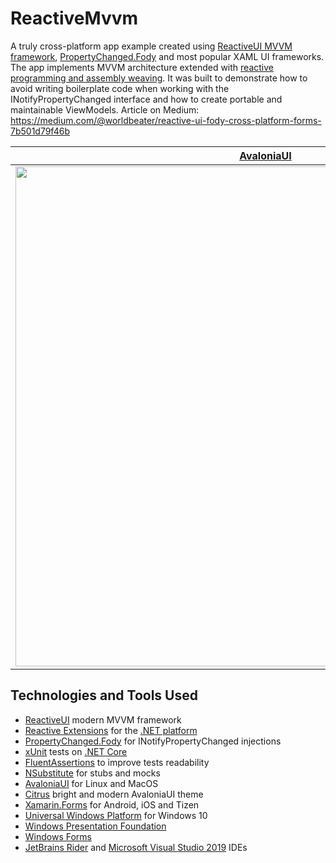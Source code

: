 # ReactiveMvvm

A  truly cross-platform app example created using <a href="https://reactiveui.net">ReactiveUI MVVM framework</a>, <a href="https://github.com/Fody/PropertyChanged">PropertyChanged.Fody</a> and most popular XAML UI frameworks. The app implements MVVM architecture extended with <a href="https://medium.com/@worldbeater/reactive-mvvm-for-net-platform-175dc69cfc82">reactive programming and assembly weaving</a>. It was built to demonstrate how to avoid writing boilerplate code when working with the INotifyPropertyChanged interface and how to create portable and maintainable ViewModels. Article on Medium: https://medium.com/@worldbeater/reactive-ui-fody-cross-platform-forms-7b501d79f46b

| <a href="https://github.com/AvaloniaUI/Avalonia">AvaloniaUI</a> | <a href="https://docs.microsoft.com/ru-ru/xamarin/xamarin-forms/">Xamarin.Forms</a> | <a href="https://docs.microsoft.com/ru-ru/windows/uwp/get-started/universal-application-platform-guide">Universal Windows Platform</a> |
| --------------- | --------- | -------------- |
| <a href="https://medium.com/@worldbeater/reactive-ui-fody-cross-platform-forms-7b501d79f46b"><img width="800" src="https://cdn-images-1.medium.com/max/675/1*JPlUC1YoAuE2eFng29LpaQ.png"></a> | <a href="https://medium.com/@worldbeater/reactive-ui-fody-cross-platform-forms-7b501d79f46b"><img src="https://cdn-images-1.medium.com/max/1500/1*d1oeBQF9ilZ5h_IIhYktPQ.png" width="800"></a> | <a href="https://medium.com/@worldbeater/reactive-ui-fody-cross-platform-forms-7b501d79f46b"><img width="800" src="https://cdn-images-1.medium.com/max/900/1*EsqN0dFMCUknKc-4wuIanA.png"></a> | 

## Technologies and Tools Used
- <a href="https://reactiveui.net/">ReactiveUI</a> modern MVVM framework
- <a href="http://reactivex.io/">Reactive Extensions</a> for the <a href="https://github.com/Reactive-Extensions/Rx.NET">.NET platform</a>
- <a href="https://github.com/Fody/PropertyChanged">PropertyChanged.Fody</a> for INotifyPropertyChanged injections
- <a href="http://xunit.github.io/">xUnit</a> tests on <a href="https://www.microsoft.com/net/core">.NET Core</a>
- <a href="https://github.com/fluentassertions/fluentassertions">FluentAssertions</a> to improve tests readability
- <a href="https://github.com/nsubstitute/NSubstitute">NSubstitute</a> for stubs and mocks
- <a href="https://github.com/AvaloniaUI/Avalonia">AvaloniaUI</a> for Linux and MacOS
- <a href="https://github.com/worldbeater/Citrus.Avalonia">Citrus</a> bright and modern AvaloniaUI theme
- <a href="https://www.xamarin.com/">Xamarin.Forms</a> for Android, iOS and Tizen
- <a href="https://docs.microsoft.com/en-us/windows/uwp/index">Universal Windows Platform</a> for Windows 10
- <a href="https://msdn.microsoft.com/ru-ru/library/aa970268(v=vs.100).aspx">Windows Presentation Foundation</a>
- <a href="https://docs.microsoft.com/ru-ru/dotnet/framework/winforms/windows-forms-overview">Windows Forms</a>
- <a href="https://www.jetbrains.com/rider/">JetBrains Rider</a> and <a href="https://visualstudio.microsoft.com/">Microsoft Visual Studio 2019</a> IDEs
